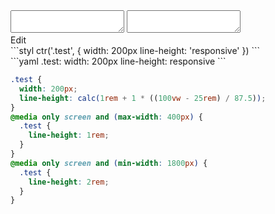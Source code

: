 <div data-size="325" class="code-cont" data-example="default-B">
    <div class="code">
        <div class="code-wrap">
            <textarea id="stylus"></textarea>
            <textarea id="css"></textarea>
            <div class="edit-code">
                <span>Edit</span>
            </div>
        </div>
    </div>
</div>


<div data-size="325" data-examples="stylus"></div>
```styl
ctr('.test', {
  width: 200px
  line-height: 'responsive'
})
```

<div data-size="325" data-examples="yaml"></div>
```yaml
.test:
  width: 200px
  line-height: responsive
```

```css
.test {
  width: 200px;
  line-height: calc(1rem + 1 * ((100vw - 25rem) / 87.5));
}
@media only screen and (max-width: 400px) {
  .test {
    line-height: 1rem;
  }
}
@media only screen and (min-width: 1800px) {
  .test {
    line-height: 2rem;
  }
}
```
<div class="cf"></div>
